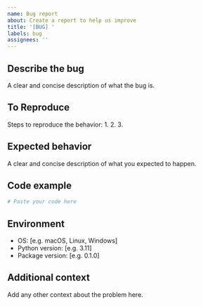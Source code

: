 ```yaml
---
name: Bug report
about: Create a report to help us improve
title: '[BUG] '
labels: bug
assignees: ''
---
```


## Describe the bug
A clear and concise description of what the bug is.

## To Reproduce
Steps to reproduce the behavior:
1.
2.
3.

## Expected behavior
A clear and concise description of what you expected to happen.

## Code example
```python
# Paste your code here
```

## Environment
- OS: [e.g. macOS, Linux, Windows]
- Python version: [e.g. 3.11]
- Package version: [e.g. 0.1.0]

## Additional context
Add any other context about the problem here.
